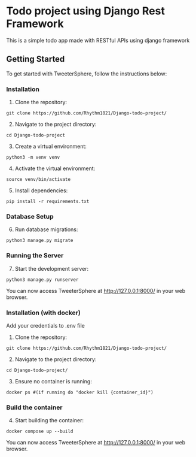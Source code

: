 # Todo project using Django Rest Framework

This is a simple todo app made with RESTful APIs using django framework

## Getting Started

To get started with TweeterSphere, follow the instructions below:


### Installation

1. Clone the repository:

```
git clone https://github.com/Rhythm1821/Django-todo-project/
```


2. Navigate to the project directory:

```
cd Django-todo-project
```


3. Create a virtual environment:

```
python3 -m venv venv
```


4. Activate the virtual environment:

```
source venv/bin/activate
```


5. Install dependencies:

```
pip install -r requirements.txt
```


### Database Setup

6. Run database migrations:

```
python3 manage.py migrate
```


### Running the Server

7. Start the development server:

```
python3 manage.py runserver
```

You can now access TweeterSphere at http://127.0.0.1:8000/ in your web browser.


### Installation (with docker)

Add your credentials to .env file

1. Clone the repository:

```
git clone https://github.com/Rhythm1821/Django-todo-project/
```


2. Navigate to the project directory:

```
cd Django-todo-project/
```

3. Ensure no container is running:

```
docker ps #(if running do "docker kill {container_id}")
```

### Build the container

4. Start building the container:

```
docker compose up --build
```

You can now access TweeterSphere at http://127.0.0.1:8000/ in your web browser.
